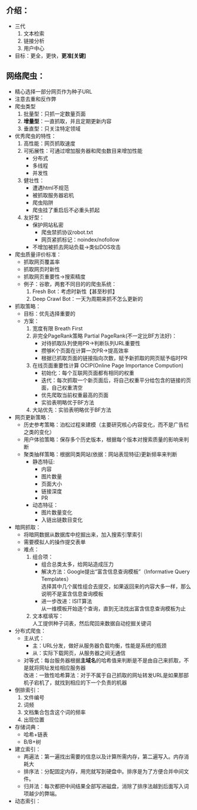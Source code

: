 ## 介绍： 
* 三代
	1. 文本检索
	2. 链接分析
    3. 用户中心
* 目标：更全，更快，**更准[关键]**

## 网络爬虫：
* 精心选择一部分网页作为种子URL
* 注意去重和反作弊
* 爬虫类型
	1. 批量型：只抓一定数量页面
    2. **增量型**：一直抓取，并且定期更新内容
    3. 垂直型：只关注特定领域
* 优秀爬虫的特性：
	1. 高性能：网页抓取速度
    2. 可拓展性：可通过增加服务器和爬虫数目来增加性能 
	    * 分布式
	    * 多线程
	    * 并发性
  3. 健壮性： 
	  * 遭遇html不规范
	  * 被抓取服务器宕机
	  * 爬虫陷阱
	  * 爬虫挂了重启后不必重头抓起
  4. 友好型： 
	  * 保护网站私密
	      * 爬虫禁抓协议robot.txt
	      * 网页紧抓标记：noindex/nofollow
	  * 不增加被抓去网站负载->类似DOS攻击
* 爬虫质量评价标准：
	* 抓取网页覆盖率
	* 抓取网页时新性
	* 抓取网页重要性->搜索精度
	* 例子：谷歌，两套不同目的的爬虫系统：
	    1. Fresh Bot：考虑时新性【甚至秒抓】
	    2. Deep Crawl Bot：一天为周期来抓不怎么更新的
* 抓取策略：
	* 目标：优先选择重要的
	* 方案：
	    1. 宽度有限 Breath First
	    2. 非完全PageRank策略 Partial PageRank(不一定比BF方法好)： 
	        * 对待抓取队列使用PR->判断队列URL重要性
	        * 攒够K个页面在计算一次PR->提高效率
	        * 根据已抓取页面的链接指向次数，赋予新抓取的网页赋予临时PR
	    3. 在线页面重要性计算 OCIP(Online Page Importance Compution) 
	        * 初始化：每个互联网页面都有相同的权重
		    * 迭代：每次抓取一个新页面后，将自己权重平分给包含的链接的页面，自己权重清空
		    * 优先爬取当前权重最高的页面
		    * 实验表明略优于BF方法
	    4. 大站优先：实验表明略优于BF方法
* 网页更新策略：
	* 历史参考策略：泊松过程来建模（主要研究核心内容变化，而不是广告栏之类的变化）
	* 用户体验策略：保存多个历史版本，根据每个版本对搜索质量的影响来判断
    * 聚类抽样策略：根据同类网站(依据：网站表现特征)更新频率来判断
	    * 静态特征:
		    * 内容
		    * 图片数量
		    * 页面大小
		    * 链接深度
		    * PR
      * 动态特征：
	      * 图片数量变化
	      * 入链出链数目变化
* 暗网抓取：
	* 将暗网数据从数据库中挖掘出来，加入搜索引擎索引
	* 需要模拟人的操作提交表单
	* 难点：
	    1. 组合项： 
	        * 组合总类太多，给网站造成压力
	        * 解决方法：Google提出“富含信息查询模板”（Informative Query Templates）  
选择其中几个属性组合去提交，如果返回来的内容大多一样，那么说明不是富含信息查询模板
	        * 进一步改进：ISIT算法  
              从一维模板开始逐个查询，直到无法找出富含信息查询模板为止
	    2. 文本框填写：  
           人工提供种子词表，然后爬回来数据自动挖掘关键词
* 分布式爬虫：
	* 主从式：
		* 主：URL分发，做好从服务器负载均衡，性能是系统的瓶颈
	    * 从：实际下载网页，从服务器之间无通信
    * 对等式：每台服务器根据**主域名**的哈希值来判断是不是由自己来抓取，不是就将网址发给相应服务器  
改进：一致性哈希算法：对于不属于自己抓取的网址转发URL是如果那部机子宕机了，就找到相应的下一个负责的机器
* 倒排索引：
	1. 文件编号
	2. 词频
	3. 文档集合包含这个词的频率
	4. 出现位置
* 存储词典：
	* 哈希+链表
	* B/B+树
* 建立索引：
	* 两遍法：第一遍找出需要的信息以及计算所需内存，第二遍写入。内存消耗大
	* 排序法：分配固定内存，用完就写到硬盘中。排序是为了方便合并中间文件。
	* 归并法：每次都把中间结果全部写进磁盘，消除了排序法越到后面写入词项越少的弊端。
* 动态索引：


